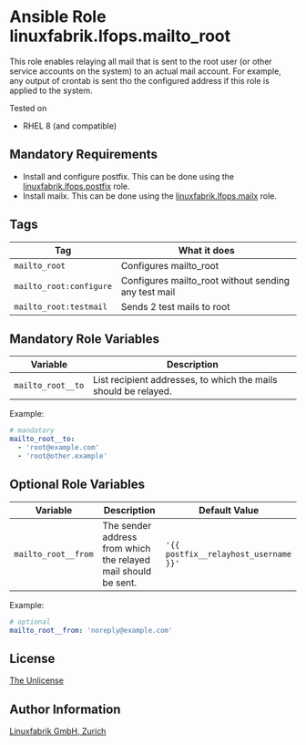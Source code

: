 # Ansible Role linuxfabrik.lfops.mailto_root

This role enables relaying all mail that is sent to the root user (or other service accounts on the system) to an actual mail account. For example, any output of crontab is sent tho the configured address if this role is applied to the system.

Tested on

* RHEL 8 (and compatible)


## Mandatory Requirements

* Install and configure postfix. This can be done using the [linuxfabrik.lfops.postfix](https://github.com/Linuxfabrik/lfops/tree/main/roles/postfix) role.
* Install mailx. This can be done using the [linuxfabrik.lfops.mailx](https://github.com/Linuxfabrik/lfops/tree/main/roles/mailx) role.


## Tags

| Tag                     | What it does                                         |
| ---                     | ------------                                         |
| `mailto_root`           | Configures mailto_root                               |
| `mailto_root:configure` | Configures mailto_root without sending any test mail |
| `mailto_root:testmail`  | Sends 2 test mails to root                           |


## Mandatory Role Variables

| Variable            | Description                                                     |
| --------            | -----------                                                     |
| `mailto_root__to`   | List recipient addresses, to which the mails should be relayed. |

Example:
```yaml
# mandatory
mailto_root__to:
  - 'root@example.com'
  - 'root@other.example'
```


## Optional Role Variables

| Variable | Description | Default Value |
| -------- | ----------- | ------------- |
| `mailto_root__from` | The sender address from which the relayed mail should be sent.  | `'{{ postfix__relayhost_username }}'` |

Example:
```yaml
# optional
mailto_root__from: 'noreply@example.com'
```


## License

[The Unlicense](https://unlicense.org/)


## Author Information

[Linuxfabrik GmbH, Zurich](https://www.linuxfabrik.ch)
